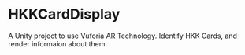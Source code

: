 # HKKCardDisplay
A Unity project to use Vuforia AR Technology. Identify HKK Cards, and render informaion about them.
